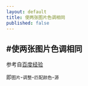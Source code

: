 ```yaml
---
layout: default
title: 使两张图片色调相同
published: false
---
```


#使两张图片色调相同
---
参考自[百度经验](http://zhidao.baidu.com/question/873729416305344892)

即`图片`-`调整`-`匹配颜色`-`源`
